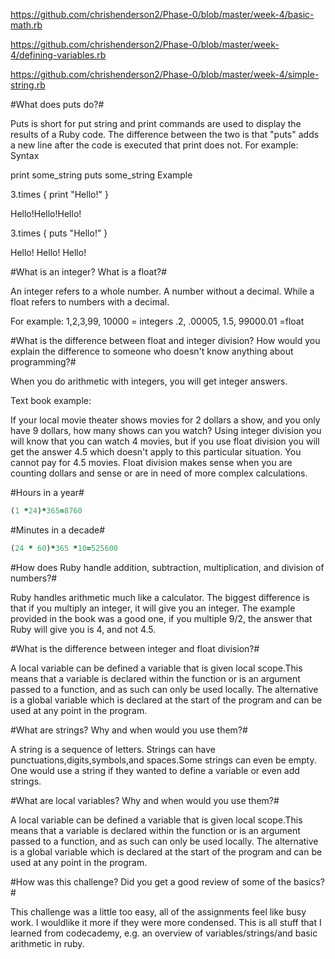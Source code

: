 https://github.com/chrishenderson2/Phase-0/blob/master/week-4/basic-math.rb

https://github.com/chrishenderson2/Phase-0/blob/master/week-4/defining-variables.rb

https://github.com/chrishenderson2/Phase-0/blob/master/week-4/simple-string.rb


#What does puts do?#


Puts is short for put string and print commands are used to display the results of a Ruby code. The difference between the two is that "puts" adds a new line after the code is executed that print does not. For example: Syntax

print some_string puts some_string Example

3.times { print "Hello!" } 

Hello!Hello!Hello!


3.times { puts "Hello!" } 

Hello!
Hello!
Hello!



#What is an integer? What is a float?#


An integer refers to a whole number. A number without a decimal. While a float refers to numbers with a decimal.

For example: 1,2,3,99, 10000 = integers .2, .00005, 1.5, 99000.01 =float


#What is the difference between float and integer division? How would you explain the difference to someone who doesn't know anything about programming?#

When you do arithmetic with integers, you will get integer answers. 

Text book example:

If your local movie theater shows movies for 2 dollars a show, and you only have 9 dollars, how many shows can you watch? Using integer division you will know that you can watch 4 movies, but if you use float division you will get the answer 4.5 which doesn't apply to this particular situation. You cannot pay for 4.5 movies. Float division makes sense when you are counting dollars and sense or are in need of more complex calculations.


#Hours in a year#

```ruby
(1 *24)*365=8760
```



#Minutes in a decade#


```ruby
(24 * 60)*365 *10=525600
```



#How does Ruby handle addition, subtraction, multiplication, and division of numbers?#

Ruby handles arithmetic much like a calculator. The biggest difference is that if you multiply an integer, it will give you an integer. The example provided in the book was a good one, if you multiple 9/2, the answer that Ruby will give you is 4, and not 4.5.



#What is the difference between integer and float division?#

A local variable can be defined a variable that is given local scope.This means that a variable is declared within the function or is an argument passed to a function, and as such can only be used locally. The alternative is a global variable which is declared at the start of the program and can be used at any point in the program.

#What are strings? Why and when would you use them?#

A string is a sequence of letters. Strings can have punctuations,digits,symbols,and spaces.Some strings can even be empty. One would use a string if they wanted to define a variable or even add strings.


#What are local variables? Why and when would you use them?#

A local variable can be defined a variable that is given local scope.This means that a variable is declared within the function or is an argument passed to a function, and as such can only be used locally. The alternative is a global variable which is declared at the start of the program and can be used at any point in the program.


#How was this challenge? Did you get a good review of some of the basics?#

This challenge was a little too easy, all of the assignments feel like busy work. I wouldlike it more if they were more condensed. This is all stuff that I learned from codecademy, e.g. an overview of variables/strings/and basic arithmetic in ruby.


